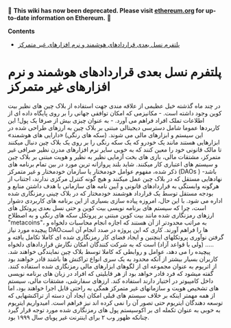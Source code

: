 <!-- START doctoc generated TOC please keep comment here to allow auto update -->
<!-- DON'T EDIT THIS SECTION, INSTEAD RE-RUN doctoc TO UPDATE -->


:stop_sign: **This wiki has now been deprecated. Please visit [ethereum.org](https://ethereum.org/fa) for up-to-date information on Ethereum.** :stop_sign: 


**Contents**

- [پلتفرم نسل بعدی قراردادهای هوشمند و نرم افزارهای غیر متمرکز](#%D9%BE%D9%84%D8%AA%D9%81%D8%B1%D9%85-%D9%86%D8%B3%D9%84-%D8%A8%D8%B9%D8%AF%DB%8C-%D9%82%D8%B1%D8%A7%D8%B1%D8%AF%D8%A7%D8%AF%D9%87%D8%A7%DB%8C-%D9%87%D9%88%D8%B4%D9%85%D9%86%D8%AF-%D9%88-%D9%86%D8%B1%D9%85-%D8%A7%D9%81%D8%B2%D8%A7%D8%B1%D9%87%D8%A7%DB%8C-%D8%BA%DB%8C%D8%B1-%D9%85%D8%AA%D9%85%D8%B1%DA%A9%D8%B2)

<!-- END doctoc generated TOC please keep comment here to allow auto update -->

# پلتفرم نسل بعدی قراردادهای هوشمند و نرم افزارهای غیر متمرکز
در چند ماه گذشته خیل عظیمی از علاقه مندی جهت استفاده از بلاک چین های نظیر بیت کوین وجود داشته است. -  مکانیزمی که امکان توافقی جهانی را بر روی پایگاه داده ای از اطلاعات تملک افراد فراهم می آورد. - به عنوان چیزی بیش از صرفا یک پول!
این کاربردها عموما شامل دسترسی دیجیتالی مبتنی بر بلاک چین به ارزهای  طراحی شده در این سیستم  و ابزارهای مالی می شوند. (سکه های رنگی) «دارایی های هوشمند» ابزارهایی هستند مانند یک خودرو که یک سکه رنگی را بر روی یک بلاک چین دنبال میکنند تا مالک قانونی خود را معین کنند که به خوبی سایر نرم افزارهای مدرن نظیر صرافی غیر متمرکز، مشتقات مالی، بازی های بخت آزمایی نظیر به نظیر و هویت مبتنی بر بلاک چین و سیستم های اعتباری کار میکنند.
شاید بلند پروازانه ترین مورد در بین تمام برنامه های ذکر شده، مفهوم عوامل خودمختار یا سازمان خودمختار و غیر متمرکز (DAOs ) باشد- نهادهایی مستقل که در بلاک چین  عمل میکنند و  هیچ گونه کنترل مرکزی ندارند، اجتناب از هرگونه وابستگی به قراردادهای قانونی و آیین نامه های سازمانی با هدف داشتن منابع و بودجه مستقل توسط یک قرارداد هوشمند خودمختار که در بلاک چینی رمزنگاری شده اداره می شود.
با این حال، امروزه  پیاده سازی بسیاری از این برنامه های کاربردی دشوار است، چرا که سیستم های برنامه نویسی بیت کوین  و حتی نسل بعدی پروتکل های ارزهای رمزنگاری شده مانند بیت کوین مبتنی بر  پروتکل سکه های رنگی و به اصطلاح "metacoins"، به مراتب محدودتر از آن هستند که اجازه انجام محاسبات دلخواه و پیچیده مورد نیاز DAOها را فراهم آورند.
کاری که این پروژه در صدد انجام آن است گرفتن نوآوری پروتکلهای اینچنین و ایجاد فضای کار رمزنگاری شده ای کاملا تکامل یافته و ….. (ولی با قواعد آزاد) است که به شرکت کنندگان امکان نگارش قراردادهای دلخواه پیچیده را می دهد، عوامل و روابطی که کاملا توسط بلاک چین نمایندگی خواهند شد.
کاربران بسیار بیشتر از آنکه محدود به یک سری انواع تراکنش ها باشند قادر خواهند بود از اتریوم به عنوان مجموعه ای از لگوهای ابزارهای مالی رمزنگاری شده استفاده کنند. گفته میشود که فرد قادر خواهد بود از هر قابلیتی که افراد در زبان های برنامه نویسی داخل کامپیوتر در اختیار دارند استفاده کند.
ارزهای سفارشی، مشتقات مالی، سیستم های تشخیص هویت و سازمانهای غیر متمرکز همگی به راحتی قابل اجرا خواهند بود، اما از همه مهمتر اینکه بر خلاف سیستم های قبلی امکان ایجاد آن دسته از تراکنشهایی که توسعه دهندگان ایتریوم حتی تصور آن را نمی کرده اند نیز فراهم است.  امیدواریم ایتریوم به خوبی به عنوان تکمله ای بر اکوسیستم پول های رمزنگاری شده مورد توجه قرار گیرد چنانکه ظهور وب ۲ برای اینترنت غیر پویای سال ۱۹۹۹ بود.

